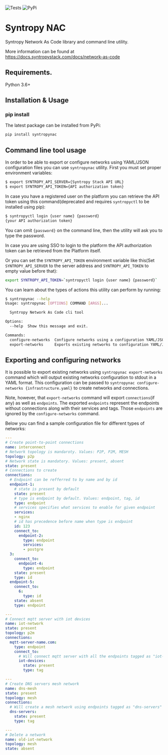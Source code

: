 ![Tests](https://github.com/SyntropyNet/syntropy-nac/workflows/Tests/badge.svg)
![PyPi](https://github.com/SyntropyNet/syntropy-nac/workflows/PyPi/badge.svg)

# Syntropy NAC
Syntropy Network As Code library and command line utility. 

More information can be found at https://docs.syntropystack.com/docs/network-as-code

## Requirements.

Python 3.6+

## Installation & Usage
### pip install

The latest package can be installed from PyPi:

```sh
pip install syntropynac
```


## Command line tool usage

In order to be able to export or configure networks using YAML/JSON configuration files you can use `syntropynac` utility.
First you must set proper environment variables:

```sh
$ export SYNTROPY_API_SERVER={Syntropy Stack API URL}
$ export SYNTROPY_API_TOKEN={API authorization token}
```

In case you have a registered user on the platform you can retrieve the API token using this command(deprecated and requires `syntropyctl` to be installed using pip):

```sh
$ syntropyctl login {user name} {password}
{your API authorization token}
```

You can omit `{password}` on the command line, then the utility will ask you to type the password.

In case you are using SSO to login to the platform the API authorization token can be retrieved from the Platform itself.

Or you can set the `SYNTROPY_API_TOKEN` environment variable like this(Set `SYNTROPY_API_SERVER` to the server address and `SYNTROPY_API_TOKEN` to empty value before that):

```sh
export SYNTROPY_API_TOKEN=`syntropyctl login {user name} {password}`
```

You can learn about the types of actions this utility can perform by running:

```sh
$ syntropynac --help
Usage: syntropynac [OPTIONS] COMMAND [ARGS]...

  Syntropy Network As Code cli tool

Options:
  --help  Show this message and exit.

Commands:
  configure-networks  Configure networks using a configuration YAML/JSON...
  export-networks     Exports existing networks to configuration YAML/JSON...
```

## Exporting and configuring networks

It is possible to export existing networks using `syntropynac export-networks` command which will output existing networks configuration to stdout
in a YAML format.
This configuration can be passed to `syntropynac configure-networks {infrastructure.yaml}` to create networks and connections.

Note, however, that `export-networks` command will export `connections`(if any) as well as `endpoints`. The exported `endpoints` represent the endpoints without connections along with their services and tags. Those `endpoints` are ignored by the `configure-networks` command.

Below you can find a sample configuration file for different types of networks:

```yaml
---
# Create point-to-point connections
name: interconnect
# Network topology is mandaroty. Values: P2P, P2M, MESH
topology: p2p
# Network state is mandatory. Values: present, absent
state: present
# Connections to create
connections:
  # Endpoint can be refferred to by name and by id
  endpoint-1:
    # state is present by default
    state: present
    # type is endpoint by default. Values: endpoint, tag, id
    type: endpoint
    # services specifies what services to enable for given endpoint
    services: 
    - nginx
    # id has precedence before name when type is endpoint
    id: 123
    connect_to:
      endpoint-2:
        type: endpoint
        services: 
        - postgre
  3:
    connect_to:
      endpoint-4:
        type: endpoint
    state: present
    type: id
  endpoint-5:
    connect_to:
      6:
        type: id
    state: absent
    type: endpoint

---
# Connect mqtt server with iot devices 
name: iot-network
state: present
topology: p2m
connections:
  mqtt-server-name.com:
    type: endpoint
    connect_to:
      # Will connect mqtt server with all the endpoints tagged as "iot-devices"
      iot-devices:
        state: present
        type: tag

---
# Create DNS servers mesh network 
name: dns-mesh
state: present
topology: mesh
connections:
  # Will create a mesh network using endpoints tagged as "dns-servers"
  dns-servers:
    state: present
    type: tag

---
# Delete a network
name: old-iot-network
topology: mesh
state: absent
```

